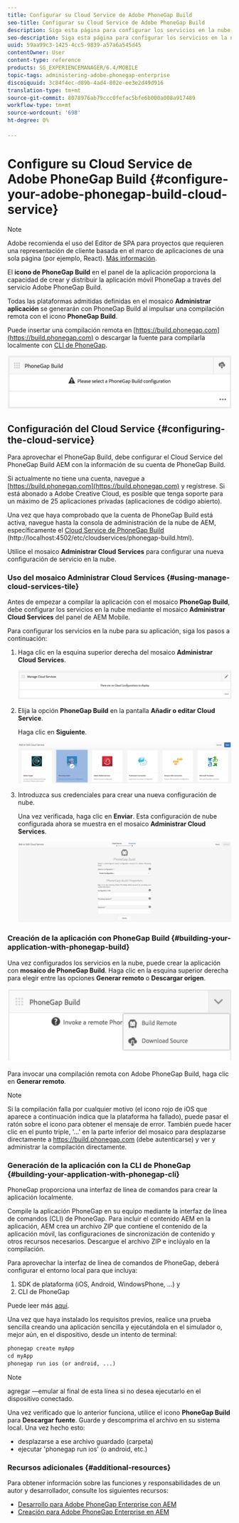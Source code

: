 ```yaml
---
title: Configurar su Cloud Service de Adobe PhoneGap Build
seo-title: Configurar su Cloud Service de Adobe PhoneGap Build
description: Siga esta página para configurar los servicios en la nube y crear la aplicación con la compilación de PhoneGap.
seo-description: Siga esta página para configurar los servicios en la nube y crear la aplicación con la compilación de PhoneGap.
uuid: 59aa99c3-1425-4cc5-9839-a57a6a545d45
contentOwner: User
content-type: reference
products: SG_EXPERIENCEMANAGER/6.4/MOBILE
topic-tags: administering-adobe-phonegap-enterprise
discoiquuid: 3c84f4ec-d89b-4ad4-802e-ee3e2d49d916
translation-type: tm+mt
source-git-commit: 8078976ab79ccc0fefac5bfe6b000a008a917489
workflow-type: tm+mt
source-wordcount: '698'
ht-degree: 0%

---
```



# Configure su Cloud Service de Adobe PhoneGap Build {#configure-your-adobe-phonegap-build-cloud-service}

>[!NOTE]
>
>Adobe recomienda el uso del Editor de SPA para proyectos que requieren una representación de cliente basada en el marco de aplicaciones de una sola página (por ejemplo, React). [Más información](/help/sites-developing/spa-overview.md).

El **icono de PhoneGap Build** en el panel de la aplicación proporciona la capacidad de crear y distribuir la aplicación móvil PhoneGap a través del servicio Adobe PhoneGap Build.

Todas las plataformas admitidas definidas en el mosaico **Administrar aplicación** se generarán con PhoneGap Build al impulsar una compilación remota con el icono **PhoneGap Build**.

Puede insertar una compilación remota en [https://build.phonegap.com](https://build.phonegap.com) o descargar la fuente para compilarla localmente con [CLI de PhoneGap](https://docs.phonegap.com/references/phonegap-cli/).

![Mosaico de PhoneGap Build](assets/chlimage_1-60.png)

## Configuración del Cloud Service {#configuring-the-cloud-service}

Para aprovechar el PhoneGap Build, debe configurar el Cloud Service del PhoneGap Build AEM con la información de su cuenta de PhoneGap Build.

Si actualmente no tiene una cuenta, navegue a [https://build.phonegap.com](https://build.phonegap.com) y regístrese. Si está abonado a Adobe Creative Cloud, es posible que tenga soporte para un máximo de 25 aplicaciones privadas (aplicaciones de código abierto).

Una vez que haya comprobado que la cuenta de PhoneGap Build está activa, navegue hasta la consola de administración de la nube de AEM, específicamente el [Cloud Service de PhoneGap Build](http://localhost:4502/etc/cloudservices/phonegap-build.html) (http://localhost:4502/etc/cloudservices/phonegap-build.html).

Utilice el mosaico **Administrar Cloud Services** para configurar una nueva configuración de servicio en la nube.

### Uso del mosaico Administrar Cloud Services {#using-manage-cloud-services-tile}

Antes de empezar a compilar la aplicación con el mosaico **PhoneGap Build**, debe configurar los servicios en la nube mediante el mosaico **Administrar Cloud Services** del panel de AEM Mobile.

Para configurar los servicios en la nube para su aplicación, siga los pasos a continuación:

1. Haga clic en la esquina superior derecha del mosaico **Administrar Cloud Services**.

   ![chlimage_1-61](assets/chlimage_1-61.png)

1. Elija la opción **PhoneGap Build** en la pantalla **Añadir o editar Cloud Service**.

   Haga clic en **Siguiente**. 

   ![chlimage_1-62](assets/chlimage_1-62.png)

1. Introduzca sus credenciales para crear una nueva configuración de nube.

   Una vez verificada, haga clic en **Enviar**. Esta configuración de nube configurada ahora se muestra en el mosaico **Administrar Cloud Services**.

   ![chlimage_1-63](assets/chlimage_1-63.png)

### Creación de la aplicación con PhoneGap Build {#building-your-application-with-phonegap-build}

Una vez configurados los servicios en la nube, puede crear la aplicación con **mosaico de PhoneGap Build**. Haga clic en la esquina superior derecha para elegir entre las opciones **Generar remoto** o **Descargar origen**.

![chlimage_1-64](assets/chlimage_1-64.png)

Para invocar una compilación remota con Adobe PhoneGap Build, haga clic en **Generar remoto**.

>[!NOTE]
>
>Si la compilación falla por cualquier motivo (el icono rojo de iOS que aparece a continuación indica que la plataforma ha fallado), puede pasar el ratón sobre el icono para obtener el mensaje de error. También puede hacer clic en el punto triple, &#39;...&#39; en la parte inferior del mosaico para desplazarse directamente a https://build.phonegap.com (debe autenticarse) y ver y administrar la compilación directamente.

### Generación de la aplicación con la CLI de PhoneGap {#building-your-application-with-phonegap-cli}

PhoneGap proporciona una interfaz de línea de comandos para crear la aplicación localmente.

Compile la aplicación PhoneGap en su equipo mediante la interfaz de línea de comandos (CLI) de PhoneGap. Para incluir el contenido AEM en la aplicación, AEM crea un archivo ZIP que contiene el contenido de la aplicación móvil, las configuraciones de sincronización de contenido y otros recursos necesarios. Descargue el archivo ZIP e inclúyalo en la compilación.

Para aprovechar la interfaz de línea de comandos de PhoneGap, deberá configurar el entorno local para que incluya:

1. SDK de plataforma (iOS, Android, WindowsPhone, ...) y
1. CLI de PhoneGap

Puede leer más [aquí](https://docs.phonegap.com/references/phonegap-cli/).

Una vez que haya instalado los requisitos previos, realice una prueba sencilla creando una aplicación sencilla y ejecutándola en el simulador o, mejor aún, en el dispositivo, desde un intento de terminal:

```xml
phonegap create myApp
cd myApp
phonegap run ios (or android, ...)
```

>[!NOTE]
>
>agregar —emular al final de esta línea si no desea ejecutarlo en el dispositivo conectado.

Una vez verificado que lo anterior funciona, utilice el icono **PhoneGap Build** para **Descargar fuente**. Guarde y descomprima el archivo en su sistema local. Una vez hecho esto:

* desplazarse a ese archivo guardado (carpeta)
* ejecutar &#39;phonegap run ios&#39; (o android, etc.)

### Recursos adicionales {#additional-resources}

Para obtener información sobre las funciones y responsabilidades de un autor y desarrollador, consulte los siguientes recursos:

* [Desarrollo para Adobe PhoneGap Enterprise con AEM](/help/mobile/developing-in-phonegap.md)
* [Creación para Adobe PhoneGap Enterprise en AEM](/help/mobile/phonegap.md)
